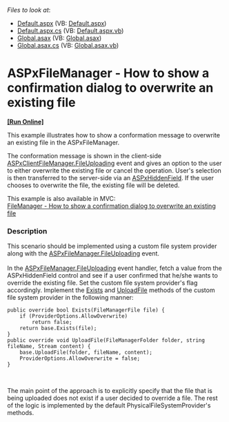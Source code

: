 <!-- default file list -->
*Files to look at*:

* [Default.aspx](./CS/ConfirmDialog/Default.aspx) (VB: [Default.aspx](./VB/ConfirmDialog/Default.aspx))
* [Default.aspx.cs](./CS/ConfirmDialog/Default.aspx.cs) (VB: [Default.aspx.vb](./VB/ConfirmDialog/Default.aspx.vb))
* [Global.asax](./CS/ConfirmDialog/Global.asax) (VB: [Global.asax](./VB/ConfirmDialog/Global.asax))
* [Global.asax.cs](./CS/ConfirmDialog/Global.asax.cs) (VB: [Global.asax.vb](./VB/ConfirmDialog/Global.asax.vb))
<!-- default file list end -->
# ASPxFileManager - How to show a confirmation dialog to overwrite an existing file
<!-- run online -->
**[[Run Online]](https://codecentral.devexpress.com/e4879/)**
<!-- run online end -->


<p>This example illustrates how to show a conformation message to overwrite an existing file in the ASPxFileManager.</p>
<p>The conformation message is shown in the client-side <a href="http://documentation.devexpress.com/#AspNet/DevExpressWebASPxFileManagerScriptsASPxClientFileManager_FileUploadingtopic"><u>ASPxClientFileManager.FileUploading</u></a> event and gives an option to the user to either overwrite the existing file or cancel the operation. User's selection is then transferred to the server-side via an <a href="http://documentation.devexpress.com/#AspNet/DevExpressWebASPxHiddenFieldASPxHiddenFieldMembersTopicAll"><u>ASPxHiddenField</u></a>. If the user chooses to overwrite the file, the existing file will be deleted.</p>
<p>This example is also available in MVC:<br> <a href="https://www.devexpress.com/Support/Center/p/E4880">FileManager - How to show a confirmation dialog to overwrite an existing file</a></p>


<h3>Description</h3>

<p>This scenario should be implemented using a custom file system provider along with the&nbsp;<a href="http://documentation.devexpress.com/#AspNet/DevExpressWebASPxFileManagerASPxFileManager_FileUploadingtopic">ASPxFileManager.FileUploading</a>&nbsp;event.&nbsp;<br><br>In the&nbsp;<a href="http://documentation.devexpress.com/#AspNet/DevExpressWebASPxFileManagerASPxFileManager_FileUploadingtopic">ASPxFileManager.FileUploading</a>&nbsp;event handler,&nbsp;fetch&nbsp;a value from the ASPxHiddenField control and see if a user confirmed that he/she wants to override the existing file. Set the custom file system provider's flag accordingly. Implement the&nbsp;<a href="https://documentation.devexpress.com/AspNet/DevExpressWebFileSystemProviderBase_Existstopic.aspx">Exists</a>&nbsp;and <a href="https://documentation.devexpress.com/AspNet/DevExpressWebFileSystemProviderBase_UploadFiletopic.aspx">UploadFile</a>&nbsp;methods of the custom file system provider in the following manner:</p>
<code lang="cs">public override bool Exists(FileManagerFile file) {
    if (ProviderOptions.AllowOverwrite)
        return false;
    return base.Exists(file);
}
public override void UploadFile(FileManagerFolder folder, string fileName, Stream content) {
    base.UploadFile(folder, fileName, content);
    ProviderOptions.AllowOverwrite = false;
}
</code>
<p>&nbsp;</p>
<p>The main point of the approach is to explicitly specify that the file that is being uploaded does not exist if a user decided to override a file. The rest of the logic is implemented by the default PhysicalFileSystemProvider's methods.</p>

<br/>


